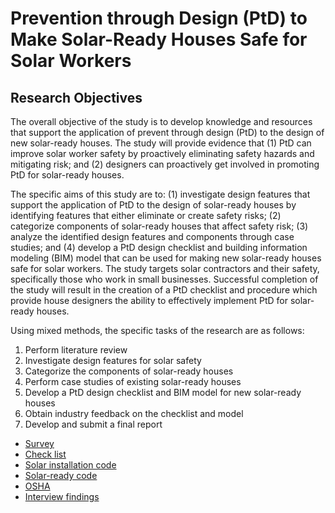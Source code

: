 # Prevention through Design (PtD) to Make Solar-Ready Houses Safe for Solar Workers


## Research Objectives

The overall objective of the study is to develop knowledge and resources that support the application of prevent through design (PtD) to the design of new solar-ready houses. The study will provide evidence that (1) PtD can improve solar worker safety by proactively eliminating safety hazards and mitigating risk; and (2) designers can proactively get involved in promoting PtD for solar-ready houses.

The specific aims of this study are to: (1) investigate design features that support the application of PtD to the design of solar-ready houses by identifying features that either eliminate or create safety risks; (2) categorize components of solar-ready houses that affect safety risk; (3) analyze the identified design features and components through case studies; and (4) develop a PtD design checklist and building information modeling (BIM) model that can be used for making new solar-ready houses safe for solar workers. The study targets solar contractors and their safety, specifically those who work in small businesses. Successful completion of the study will result in the creation of a PtD checklist and procedure which provide house designers the ability to effectively implement PtD for solar-ready houses.

Using mixed methods, the specific tasks of the research are as follows:

1. Perform literature review
2. Investigate design features for solar safety
3. Categorize the components of solar-ready houses
4. Perform case studies of existing solar-ready houses
5. Develop a PtD design checklist and BIM model for new solar-ready houses
6. Obtain industry feedback on the checklist and model
7. Develop and submit a final report


* [Survey](https://github.com/reconjohn/PtD/blob/master/docs/survey.md)
* [Check list](https://github.com/reconjohn/PtD/blob/master/docs/checklist.md)
* [Solar installation code](https://github.com/reconjohn/PtD/blob/master/docs/code_req.md)
* [Solar-ready code](https://github.com/reconjohn/PtD/blob/master/docs/energy_code.md)
* [OSHA](https://github.com/reconjohn/PtD/blob/master/docs/osha.md)
* [Interview findings](https://github.com/reconjohn/PtD/blob/master/docs/solar_ready.md)


